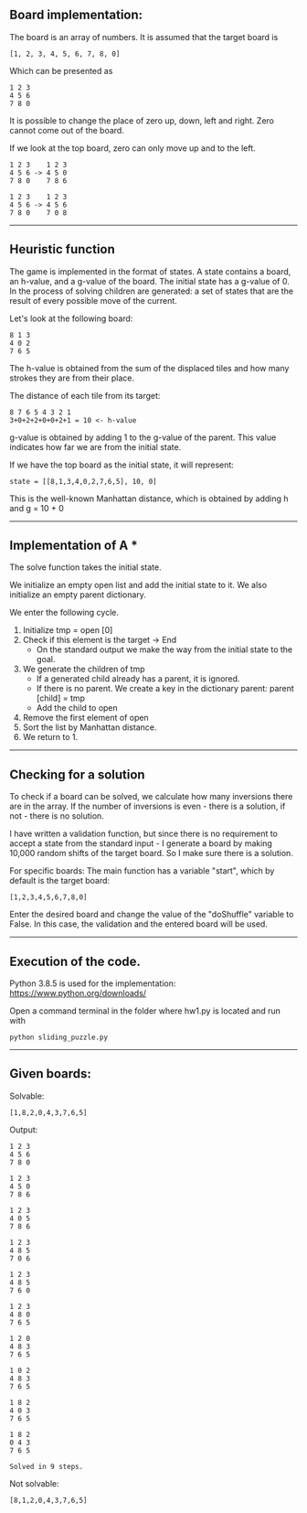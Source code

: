## Board implementation:

The board is an array of numbers.
It is assumed that the target board is
```
[1, 2, 3, 4, 5, 6, 7, 8, 0]
```
Which can be presented as
```
1 2 3
4 5 6
7 8 0
```
It is possible to change the place of zero
up, down, left and right. Zero cannot come out of the board.

If we look at the top board, zero can only move up and to the left.
```
1 2 3    1 2 3
4 5 6 -> 4 5 0
7 8 0    7 8 6
```
```
1 2 3    1 2 3
4 5 6 -> 4 5 6
7 8 0    7 0 8
```
___________________________________________
## Heuristic function

The game is implemented in the format of states. A state contains a board, an h-value, and a g-value of the board. The initial state has a g-value of 0. In the process of solving children are generated: a set of states that are the result of every possible move of the current.

Let's look at the following board:
```
8 1 3
4 0 2
7 6 5
```

The h-value is obtained from the sum of the displaced tiles and how many strokes they are from their place.

The distance of each tile from its target:
```
8 7 6 5 4 3 2 1
3+0+2+2+0+0+2+1 = 10 <- h-value
```
g-value is obtained by adding 1 to the g-value of the parent. This value indicates how far we are from the initial state.

If we have the top board as the initial state, it will represent:
```
state = [[8,1,3,4,0,2,7,6,5], 10, 0]
```
This is the well-known Manhattan distance, which is obtained by adding h and g = 10 + 0


___________________________________________
## Implementation of A *

The solve function takes the initial state.

We initialize an empty open list and add the initial state to it. We also initialize an empty parent dictionary.

We enter the following cycle.

1. Initialize tmp = open [0]
2. Check if this element is the target -> End
    - On the standard output we make the way from the initial state to the goal.
3. We generate the children of tmp
    - If a generated child already has a parent, it is ignored.
    - If there is no parent. We create a key in the dictionary parent: parent [child] = tmp
    - Add the child to open
4. Remove the first element of open
5. Sort the list by Manhattan distance.
6. We return to 1.

___________________________________________
## Checking for a solution

To check if a board can be solved, we calculate how many inversions there are in the array. If the number of inversions is even - there is a solution, if not - there is no solution.

I have written a validation function, but since there is no requirement to accept a state from the standard input - I generate a board by making 10,000 random shifts of the target board. So I make sure there is a solution.

For specific boards:
The main function has a variable "start", which by default is the target board:
```
[1,2,3,4,5,6,7,8,0]
```
Enter the desired board and change the value of the "doShuffle" variable to False. In this case, the validation and the entered board will be used.

___________________________________________
## Execution of the code.
Python 3.8.5 is used for the implementation:
https://www.python.org/downloads/

Open a command terminal in the folder where hw1.py is located and run with
```
python sliding_puzzle.py
```
___________________________________________
## Given boards:

Solvable:
```
[1,8,2,0,4,3,7,6,5]
```
Output:
```
1 2 3
4 5 6
7 8 0

1 2 3
4 5 0
7 8 6

1 2 3
4 0 5
7 8 6

1 2 3
4 8 5
7 0 6

1 2 3
4 8 5
7 6 0

1 2 3
4 8 0
7 6 5

1 2 0
4 8 3
7 6 5

1 0 2
4 8 3
7 6 5

1 8 2
4 0 3
7 6 5

1 8 2
0 4 3
7 6 5

Solved in 9 steps.
```

Not solvable:
```
[8,1,2,0,4,3,7,6,5]
```

